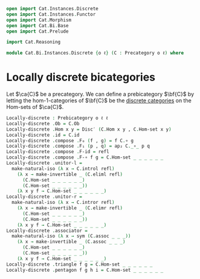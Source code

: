 ```agda
open import Cat.Instances.Discrete
open import Cat.Instances.Functor
open import Cat.Morphism
open import Cat.Bi.Base
open import Cat.Prelude

import Cat.Reasoning

module Cat.Bi.Instances.Discrete {o ℓ} (C : Precategory o ℓ) where
```

<!--
```agda
private module C = Cat.Reasoning C
open Prebicategory
open Functor
```
-->

# Locally discrete bicategories

Let $\ca{C}$ be a precategory. We can define a prebicategory $\bf{C}$ by
letting the hom-1-categories of $\bf{C}$ be the [discrete categories] on
the Hom-sets of $\ca{C}$.

[discrete categories]: Cat.Instances.Discrete.html

```agda
Locally-discrete : Prebicategory o ℓ ℓ
Locally-discrete .Ob = C.Ob
Locally-discrete .Hom x y = Disc′ (C.Hom x y , C.Hom-set x y)
Locally-discrete .id = C.id
Locally-discrete .compose .F₀ (f , g) = f C.∘ g
Locally-discrete .compose .F₁ (p , q) = ap₂ C._∘_ p q
Locally-discrete .compose .F-id = refl
Locally-discrete .compose .F-∘ f g = C.Hom-set _ _ _ _ _ _
Locally-discrete .unitor-l =
  make-natural-iso (λ x → C.introl refl)
    (λ x → make-invertible _ (C.eliml refl)
      (C.Hom-set _ _ _ _ _ _)
      (C.Hom-set _ _ _ _ _ _))
    (λ x y f → C.Hom-set _ _ _ _ _ _)
Locally-discrete .unitor-r =
  make-natural-iso (λ x → C.intror refl)
    (λ x → make-invertible _ (C.elimr refl)
      (C.Hom-set _ _ _ _ _ _)
      (C.Hom-set _ _ _ _ _ _))
    (λ x y f → C.Hom-set _ _ _ _ _ _)
Locally-discrete .associator =
  make-natural-iso (λ x → sym (C.assoc _ _ _))
    (λ x → make-invertible _ (C.assoc _ _ _)
      (C.Hom-set _ _ _ _ _ _)
      (C.Hom-set _ _ _ _ _ _))
    (λ x y f → C.Hom-set _ _ _ _ _ _)
Locally-discrete .triangle f g = C.Hom-set _ _ _ _ _ _
Locally-discrete .pentagon f g h i = C.Hom-set _ _ _ _ _ _
